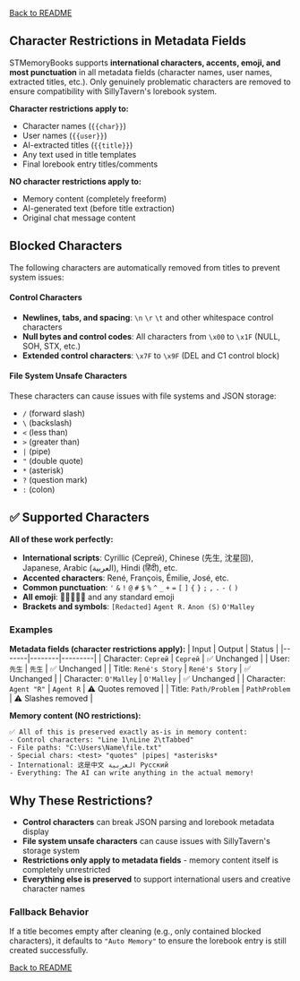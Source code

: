 [Back to README](readme.md)

## Character Restrictions in Metadata Fields

STMemoryBooks supports **international characters, accents, emoji, and most punctuation** in all metadata fields (character names, user names, extracted titles, etc.). Only genuinely problematic characters are removed to ensure compatibility with SillyTavern's lorebook system.

**Character restrictions apply to:**
- Character names (`{{char}}`)
- User names (`{{user}}`)
- AI-extracted titles (`{{title}}`)
- Any text used in title templates
- Final lorebook entry titles/comments

**NO character restrictions apply to:**
- Memory content (completely freeform)
- AI-generated text (before title extraction)
- Original chat message content

## Blocked Characters

The following characters are automatically removed from titles to prevent system issues:

#### Control Characters
- **Newlines, tabs, and spacing**: `\n` `\r` `\t` and other whitespace control characters
- **Null bytes and control codes**: All characters from `\x00` to `\x1F` (NULL, SOH, STX, etc.)
- **Extended control characters**: `\x7F` to `\x9F` (DEL and C1 control block)

#### File System Unsafe Characters
These characters can cause issues with file systems and JSON storage:
- `/` (forward slash)
- `\` (backslash) 
- `<` (less than)
- `>` (greater than)
- `|` (pipe)
- `"` (double quote)
- `*` (asterisk)
- `?` (question mark)
- `:` (colon)

## ✅ Supported Characters

**All of these work perfectly:**
- **International scripts**: Cyrillic (Сергей), Chinese (先生, 沈星回), Japanese, Arabic (العربية), Hindi (हिंदी), etc.
- **Accented characters**: René, François, Émilie, José, etc.
- **Common punctuation**: `'` `&` `!` `@` `#` `$` `%` `^` `_` `+` `=` `[` `]` `{` `}` `;` `,` `.` `-` `(` `)`
- **All emoji**: 👤🧠🎯🎪🎨 and any standard emoji
- **Brackets and symbols**: `[Redacted]` `Agent R.` `Anon (S)` `O'Malley`

### Examples

**Metadata fields (character restrictions apply):**
| Input | Output | Status |
|-------|--------|---------|
| Character: `Сергей` | `Сергей` | ✅ Unchanged |
| User: `先生` | `先生` | ✅ Unchanged |
| Title: `René's Story` | `René's Story` | ✅ Unchanged |
| Character: `O'Malley` | `O'Malley` | ✅ Unchanged |
| Character: `Agent "R"` | `Agent R` | ⚠️ Quotes removed |
| Title: `Path/Problem` | `PathProblem` | ⚠️ Slashes removed |

**Memory content (NO restrictions):**
```
✅ All of this is preserved exactly as-is in memory content:
- Control characters: "Line 1\nLine 2\tTabbed"
- File paths: "C:\Users\Name\file.txt" 
- Special chars: <test> "quotes" |pipes| *asterisks*
- International: 这是中文 العربية Русский
- Everything: The AI can write anything in the actual memory!
```

## Why These Restrictions?

- **Control characters** can break JSON parsing and lorebook metadata display
- **File system unsafe characters** can cause issues with SillyTavern's storage system
- **Restrictions only apply to metadata fields** - memory content itself is completely unrestricted
- **Everything else is preserved** to support international users and creative character names

### Fallback Behavior

If a title becomes empty after cleaning (e.g., only contained blocked characters), it defaults to `"Auto Memory"` to ensure the lorebook entry is still created successfully.

[Back to README](readme.md)